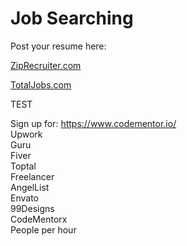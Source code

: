 Job Searching
=============

Post your resume here:

[ZipRecruiter.com](http://ZipRecruiter.com)

[TotalJobs.com](totalJobs.com)

TEST

Sign up for: https://www.codementor.io/  
Upwork  
Guru  
Fiver  
Toptal  
Freelancer  
AngelList  
Envato  
99Designs  
CodeMentorx  
People per hour  
